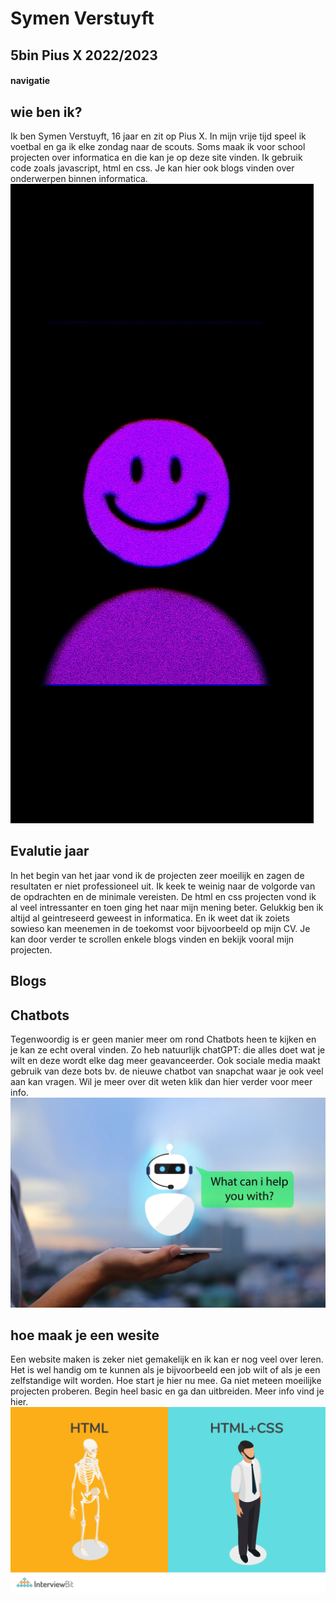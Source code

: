 # Symen Verstuyft 
## 5bin Pius X 2022/2023

#### navigatie

## wie ben ik?
Ik ben Symen Verstuyft, 16 jaar en zit op Pius X. In mijn vrije tijd speel ik voetbal en ga ik elke zondag naar de scouts. Soms maak ik voor school projecten over informatica en die kan je op deze site vinden. Ik gebruik code zoals javascript, html en css. Je kan hier ook blogs vinden over onderwerpen binnen informatica.
![](../images/men.jpg)

## Evalutie jaar

In het begin van het jaar vond ik de projecten zeer moeilijk en zagen de resultaten er niet professioneel uit. Ik keek te weinig naar de volgorde van de opdrachten en de minimale vereisten. De html en css projecten vond ik al veel intressanter en toen ging het naar mijn mening beter. Gelukkig ben ik altijd al geintreseerd geweest in informatica. En ik weet dat ik zoiets sowieso kan meenemen in de toekomst voor bijvoorbeeld op mijn CV.
Je kan door verder te scrollen enkele blogs vinden en bekijk vooral mijn projecten.

## Blogs

## Chatbots
Tegenwoordig is er geen manier meer om rond Chatbots heen te kijken en je kan ze echt overal vinden. Zo heb natuurlijk chatGPT: die alles doet wat je wilt en deze wordt elke dag meer geavanceerder. Ook sociale media maakt gebruik van deze bots bv. de nieuwe chatbot van snapchat waar je ook veel aan kan vragen. Wil je meer over dit weten klik dan hier verder voor meer info.
![](../images/CB.webp)

## hoe maak je een wesite
Een website maken is zeker niet gemakelijk en ik kan er nog veel over leren. Het is wel handig om te kunnen als je bijvoorbeeld een job wilt of als je een zelfstandige wilt worden. Hoe start je hier nu mee. Ga niet meteen moeilijke projecten proberen. Begin heel basic en ga dan uitbreiden. Meer info vind je hier.
![](../images/HTML-and-CSS.png)
